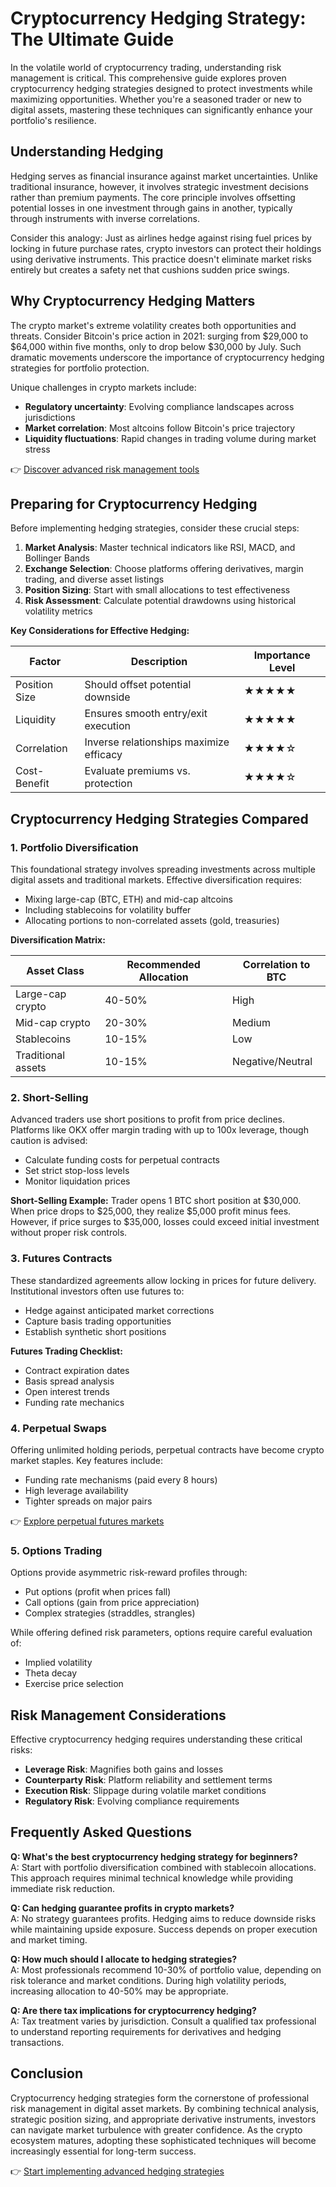 # Cryptocurrency Hedging Strategy: The Ultimate Guide

In the volatile world of cryptocurrency trading, understanding risk management is critical. This comprehensive guide explores proven cryptocurrency hedging strategies designed to protect investments while maximizing opportunities. Whether you're a seasoned trader or new to digital assets, mastering these techniques can significantly enhance your portfolio's resilience.

## Understanding Hedging

Hedging serves as financial insurance against market uncertainties. Unlike traditional insurance, however, it involves strategic investment decisions rather than premium payments. The core principle involves offsetting potential losses in one investment through gains in another, typically through instruments with inverse correlations.

Consider this analogy: Just as airlines hedge against rising fuel prices by locking in future purchase rates, crypto investors can protect their holdings using derivative instruments. This practice doesn't eliminate market risks entirely but creates a safety net that cushions sudden price swings.

## Why Cryptocurrency Hedging Matters

The crypto market's extreme volatility creates both opportunities and threats. Consider Bitcoin's price action in 2021: surging from $29,000 to $64,000 within five months, only to drop below $30,000 by July. Such dramatic movements underscore the importance of cryptocurrency hedging strategies for portfolio protection.

Unique challenges in crypto markets include:

- **Regulatory uncertainty**: Evolving compliance landscapes across jurisdictions
- **Market correlation**: Most altcoins follow Bitcoin's price trajectory
- **Liquidity fluctuations**: Rapid changes in trading volume during market stress

👉 [Discover advanced risk management tools](https://bit.ly/okx-bonus)

## Preparing for Cryptocurrency Hedging

Before implementing hedging strategies, consider these crucial steps:

1. **Market Analysis**: Master technical indicators like RSI, MACD, and Bollinger Bands
2. **Exchange Selection**: Choose platforms offering derivatives, margin trading, and diverse asset listings
3. **Position Sizing**: Start with small allocations to test effectiveness
4. **Risk Assessment**: Calculate potential drawdowns using historical volatility metrics

**Key Considerations for Effective Hedging:**

| Factor          | Description                          | Importance Level |
|-----------------|--------------------------------------|------------------|
| Position Size   | Should offset potential downside     | ★★★★★           |
| Liquidity       | Ensures smooth entry/exit execution  | ★★★★★           |
| Correlation     | Inverse relationships maximize efficacy | ★★★★☆          |
| Cost-Benefit    | Evaluate premiums vs. protection     | ★★★★☆           |

## Cryptocurrency Hedging Strategies Compared

### 1. Portfolio Diversification

This foundational strategy involves spreading investments across multiple digital assets and traditional markets. Effective diversification requires:

- Mixing large-cap (BTC, ETH) and mid-cap altcoins
- Including stablecoins for volatility buffer
- Allocating portions to non-correlated assets (gold, treasuries)

**Diversification Matrix:**

| Asset Class     | Recommended Allocation | Correlation to BTC |
|------------------|------------------------|--------------------|
| Large-cap crypto | 40-50%                | High               |
| Mid-cap crypto   | 20-30%                | Medium             |
| Stablecoins      | 10-15%                | Low                |
| Traditional assets | 10-15%              | Negative/Neutral   |

### 2. Short-Selling

Advanced traders use short positions to profit from price declines. Platforms like OKX offer margin trading with up to 100x leverage, though caution is advised:

- Calculate funding costs for perpetual contracts
- Set strict stop-loss levels
- Monitor liquidation prices

**Short-Selling Example:**
Trader opens 1 BTC short position at $30,000. When price drops to $25,000, they realize $5,000 profit minus fees. However, if price surges to $35,000, losses could exceed initial investment without proper risk controls.

### 3. Futures Contracts

These standardized agreements allow locking in prices for future delivery. Institutional investors often use futures to:

- Hedge against anticipated market corrections
- Capture basis trading opportunities
- Establish synthetic short positions

**Futures Trading Checklist:**
- Contract expiration dates
- Basis spread analysis
- Open interest trends
- Funding rate mechanics

### 4. Perpetual Swaps

Offering unlimited holding periods, perpetual contracts have become crypto market staples. Key features include:

- Funding rate mechanisms (paid every 8 hours)
- High leverage availability
- Tighter spreads on major pairs

👉 [Explore perpetual futures markets](https://bit.ly/okx-bonus)

### 5. Options Trading

Options provide asymmetric risk-reward profiles through:

- Put options (profit when prices fall)
- Call options (gain from price appreciation)
- Complex strategies (straddles, strangles)

While offering defined risk parameters, options require careful evaluation of:

- Implied volatility
- Theta decay
- Exercise price selection

## Risk Management Considerations

Effective cryptocurrency hedging requires understanding these critical risks:

- **Leverage Risk**: Magnifies both gains and losses
- **Counterparty Risk**: Platform reliability and settlement terms
- **Execution Risk**: Slippage during volatile market conditions
- **Regulatory Risk**: Evolving compliance requirements

## Frequently Asked Questions

**Q: What's the best cryptocurrency hedging strategy for beginners?**  
A: Start with portfolio diversification combined with stablecoin allocations. This approach requires minimal technical knowledge while providing immediate risk reduction.

**Q: Can hedging guarantee profits in crypto markets?**  
A: No strategy guarantees profits. Hedging aims to reduce downside risks while maintaining upside exposure. Success depends on proper execution and market timing.

**Q: How much should I allocate to hedging strategies?**  
A: Most professionals recommend 10-30% of portfolio value, depending on risk tolerance and market conditions. During high volatility periods, increasing allocation to 40-50% may be appropriate.

**Q: Are there tax implications for cryptocurrency hedging?**  
A: Tax treatment varies by jurisdiction. Consult a qualified tax professional to understand reporting requirements for derivatives and hedging transactions.

## Conclusion

Cryptocurrency hedging strategies form the cornerstone of professional risk management in digital asset markets. By combining technical analysis, strategic position sizing, and appropriate derivative instruments, investors can navigate market turbulence with greater confidence. As the crypto ecosystem matures, adopting these sophisticated techniques will become increasingly essential for long-term success.

👉 [Start implementing advanced hedging strategies](https://bit.ly/okx-bonus)